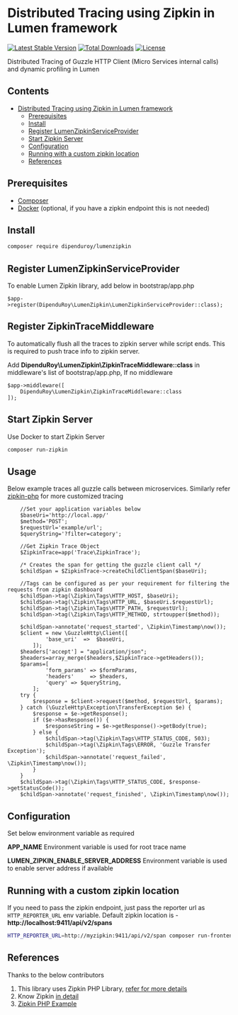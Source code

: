 # Distributed Tracing using Zipkin in Lumen framework

[![Latest Stable Version](https://poser.pugx.org/dipenduroy/lumenzipkin/v/stable)](https://packagist.org/packages/dipenduroy/lumenzipkin)
[![Total Downloads](https://poser.pugx.org/dipenduroy/lumenzipkin/downloads)](https://packagist.org/packages/dipenduroy/lumenzipkin)
[![License](https://poser.pugx.org/dipenduroy/lumenzipkin/license)](https://packagist.org/packages/dipenduroy/lumenzipkin)

Distributed Tracing of Guzzle HTTP Client (Micro Services internal calls) and dynamic profiling in Lumen

## Contents
- [Distributed Tracing using Zipkin in Lumen framework](#Distributed-Tracing-using-Zipkin-in-Lumen-framework)
  * [Prerequisites](#prerequisites)
  * [Install](#install)
  * [Register LumenZipkinServiceProvider](#Register-LumenZipkinServiceProvider)
  * [Start Zipkin Server](#Start-Zipkin-Server)
  * [Configuration](#Configuration)
  * [Running with a custom zipkin location](#Running-with-a-custom-zipkin-location)
  * [References](#references)
  
  
## Prerequisites
- [Composer](https://getcomposer.org/doc/00-intro.md#installation-linux-unix-osx)
- [Docker](https://docs.docker.com/engine/installation/) (optional, if you have a zipkin endpoint this is not needed)

## Install

```bash
composer require dipenduroy/lumenzipkin
```

## Register LumenZipkinServiceProvider

To enable Lumen Zipkin library, add below in bootstrap/app.php

```
$app->register(DipenduRoy\LumenZipkin\LumenZipkinServiceProvider::class);
```

## Register ZipkinTraceMiddleware 

To automatically flush all the traces to zipkin server while script ends. This is required to push trace info to zipkin server.

Add **DipenduRoy\LumenZipkin\ZipkinTraceMiddleware::class** in middleware's list of bootstrap/app.php, If no middleware

```
$app->middleware([
    DipenduRoy\LumenZipkin\ZipkinTraceMiddleware::class
]);
```

## Start Zipkin Server

Use Docker to start Zipkin Server

```bash
composer run-zipkin
```

## Usage

Below example traces all guzzle calls between microservices. Similarly refer [zipkin-php](https://github.com/openzipkin/zipkin-php#local-tracing) for more customized tracing

```
	//Set your application variables below
	$baseUri='http://local.app/'
	$method='POST';
	$requestUrl='example/url';
	$queryString='?filter=category';
	
	//Get Zipkin Trace Object
	$ZipkinTrace=app('Trace\ZipkinTrace');
	
	/* Creates the span for getting the guzzle client call */
    $childSpan = $ZipkinTrace->createChildClientSpan($baseUri);
    
    //Tags can be configured as per your requirement for filtering the requests from zipkin dashboard
    $childSpan->tag(\Zipkin\Tags\HTTP_HOST, $baseUri);
    $childSpan->tag(\Zipkin\Tags\HTTP_URL, $baseUri.$requestUrl);
    $childSpan->tag(\Zipkin\Tags\HTTP_PATH, $requestUrl);
    $childSpan->tag(\Zipkin\Tags\HTTP_METHOD, strtoupper($method));
    
	$childSpan->annotate('request_started', \Zipkin\Timestamp\now());
    $client = new \GuzzleHttp\Client([
            'base_uri'  =>  $baseUri,
        ]);
    $headers['accept'] = "application/json";
    $headers=array_merge($headers,$ZipkinTrace->getHeaders());
    $params=[
            'form_params' => $formParams,
            'headers'     => $headers,
            'query' => $queryString,
        ];
    try {
        $response = $client->request($method, $requestUrl, $params);
    } catch (\GuzzleHttp\Exception\TransferException $e) {
        $response = $e->getResponse();
        if ($e->hasResponse()) {
            $responseString = $e->getResponse()->getBody(true);
        } else {
            $childSpan->tag(\Zipkin\Tags\HTTP_STATUS_CODE, 503);
            $childSpan->tag(\Zipkin\Tags\ERROR, 'Guzzle Transfer Exception');
            $childSpan->annotate('request_failed', \Zipkin\Timestamp\now());
        }
    }
    $childSpan->tag(\Zipkin\Tags\HTTP_STATUS_CODE, $response->getStatusCode());
    $childSpan->annotate('request_finished', \Zipkin\Timestamp\now());
```

## Configuration

Set below environment variable as required

**APP_NAME** Environment variable is used for root trace name

**LUMEN_ZIPKIN_ENABLE_SERVER_ADDRESS** Environment variable is used to enable server address if available

## Running with a custom zipkin location

If you need to pass the zipkin endpoint, just pass the reporter
url as `HTTP_REPORTER_URL` env variable. Default zipkin location is - **http://localhost:9411/api/v2/spans**

```bash
HTTP_REPORTER_URL=http://myzipkin:9411/api/v2/span composer run-frontend

```

## References
Thanks to the below contributors

1. This library uses Zipkin PHP Library, [refer for more details](https://github.com/openzipkin/zipkin-php)
2. Know Zipkin [in detail](https://zipkin.io)
3. [Zipkin PHP Example](https://github.com/openzipkin/zipkin-php-example)